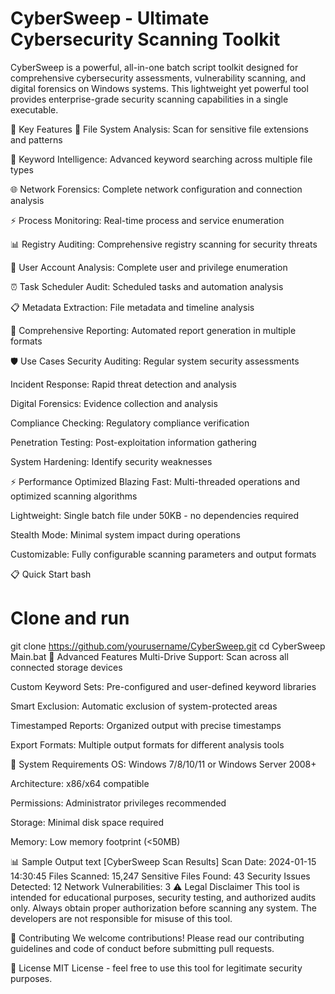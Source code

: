 # CyberSweep - Ultimate Cybersecurity Scanning Toolkit

CyberSweep is a powerful, all-in-one batch script toolkit designed for comprehensive cybersecurity assessments, vulnerability scanning, and digital forensics on Windows systems. This lightweight yet powerful tool provides enterprise-grade security scanning capabilities in a single executable.

🚀 Key Features
  📁 File System Analysis: Scan for sensitive file extensions and patterns
  
  🔑 Keyword Intelligence: Advanced keyword searching across multiple file types
  
  🌐 Network Forensics: Complete network configuration and connection analysis
  
  ⚡ Process Monitoring: Real-time process and service enumeration
  
  📊 Registry Auditing: Comprehensive registry scanning for security threats
  
  👥 User Account Analysis: Complete user and privilege enumeration
  
  ⏰ Task Scheduler Audit: Scheduled tasks and automation analysis
  
  📋 Metadata Extraction: File metadata and timeline analysis
  
  📝 Comprehensive Reporting: Automated report generation in multiple formats

🛡️ Use Cases
Security Auditing: Regular system security assessments

Incident Response: Rapid threat detection and analysis

Digital Forensics: Evidence collection and analysis

Compliance Checking: Regulatory compliance verification

Penetration Testing: Post-exploitation information gathering

System Hardening: Identify security weaknesses

⚡ Performance Optimized
Blazing Fast: Multi-threaded operations and optimized scanning algorithms

Lightweight: Single batch file under 50KB - no dependencies required

Stealth Mode: Minimal system impact during operations

Customizable: Fully configurable scanning parameters and output formats

📋 Quick Start
bash
# Clone and run
git clone https://github.com/yourusername/CyberSweep.git
cd CyberSweep
Main.bat
🎯 Advanced Features
Multi-Drive Support: Scan across all connected storage devices

Custom Keyword Sets: Pre-configured and user-defined keyword libraries

Smart Exclusion: Automatic exclusion of system-protected areas

Timestamped Reports: Organized output with precise timestamps

Export Formats: Multiple output formats for different analysis tools

🔧 System Requirements
OS: Windows 7/8/10/11 or Windows Server 2008+

Architecture: x86/x64 compatible

Permissions: Administrator privileges recommended

Storage: Minimal disk space required

Memory: Low memory footprint (<50MB)

📊 Sample Output
text
[CyberSweep Scan Results]
Scan Date: 2024-01-15 14:30:45
Files Scanned: 15,247
Sensitive Files Found: 43
Security Issues Detected: 12
Network Vulnerabilities: 3
⚠️ Legal Disclaimer
This tool is intended for educational purposes, security testing, and authorized audits only. Always obtain proper authorization before scanning any system. The developers are not responsible for misuse of this tool.

🤝 Contributing
We welcome contributions! Please read our contributing guidelines and code of conduct before submitting pull requests.

📄 License
MIT License - feel free to use this tool for legitimate security purposes.
